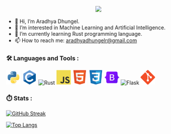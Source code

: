 <div id="header" align="center">
  <img src="https://i.pinimg.com/564x/fa/50/0f/fa500f3c754f138a51fd15224bcb9f44.jpg" width="300">
</div>

- 👋 Hi, I’m Aradhya Dhungel.
- 👀 I’m interested in Machine Learning and Artificial Intelligence.
- 🌱 I’m currently learning Rust programming language.
- 📫 How to reach me: aradhyadhungelr@gmail.com

### :hammer_and_wrench: Languages and Tools :
<div>
  <img src="https://github.com/devicons/devicon/blob/9f4f5cdb393299a81125eb5127929ea7bfe42889/icons/python/python-original.svg" title="Python" alt="Python3" width="40">
  <img src="https://github.com/devicons/devicon/blob/master/icons/c/c-original.svg" title="C lang" alt="C lang" width="40">
  <img src="https://www.nicepng.com/png/full/34-348422_community-spotlight-rust-programming-language.png" title="Rust lang" alt="Rust" width="40">
  <img src="https://github.com/devicons/devicon/blob/master/icons/javascript/javascript-original.svg" title="Javascript" alt="Javascript" width="40">
  <img src="https://github.com/devicons/devicon/blob/master/icons/html5/html5-original.svg" title="HTML5" alt="HTML5" width="40">
  <img src="https://github.com/devicons/devicon/blob/master/icons/css3/css3-original.svg" title="CSS3" alt="CSS" width="40">
  <img src="https://github.com/devicons/devicon/blob/master/icons/bootstrap/bootstrap-original.svg" title="Bootstrap" alt="Bootstrap5" width="40">
  <img src="https://www.tanx.dev/img/portfolio/skills/flask_hu72cabb78f46b7a6be69f75b8332bcccc_7761_360x0_resize_q85_box_3.png" title="Flask" alt="Flask" width="40">
  <img src="https://github.com/devicons/devicon/blob/master/icons/git/git-original.svg" title="Git" alt="Git" width="40">
</div>

### ⏱️ Stats :
[![GitHub Streak](https://github-readme-streak-stats.herokuapp.com?user=uwantwater&theme=black-ice&hide_border=true)](https://git.io/streak-stats)

[![Top Langs](https://github-readme-stats.vercel.app/api/top-langs/?username=uwantwater&theme=github_dark)](https://github.com/anuraghazra/github-readme-stats)
<!---
uwantwater/uwantwater is a ✨ special ✨ repository because its `README.md` (this file) appears on your GitHub profile.
You can click the Preview link to take a look at your changes.
--->
